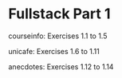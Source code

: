 
# Fullstack Part 1

courseinfo: Exercises 1.1 to 1.5

unicafe: Exercises 1.6 to 1.11

anecdotes: Exercises 1.12 to 1.14